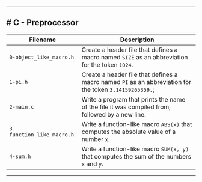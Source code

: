 <hr>
<h2># C - Preprocessor</h2>

| Filename | Description |
| -------- | ----------- |
| `0-object_like_macro.h` | Create a header file that defines a macro named `SIZE` as an abbreviation for the token `1024`. |
| `1-pi.h` | Create a header file that defines a macro named `PI` as an abbreviation for the token `3.14159265359.`; |
| `2-main.c` | Write a program that prints the name of the file it was compiled from, followed by a new line. |
| `3-function_like_macro.h` | Write a function-like macro `ABS(x)` that computes the absolute value of a number `x`. |
| `4-sum.h` | Write a function-like macro `SUM(x, y)` that computes the sum of the numbers `x` and `y`. |
<hr>
